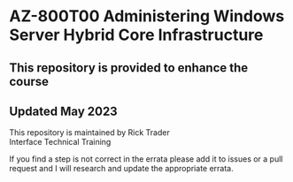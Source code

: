 # AZ-800T00 Administering Windows Server Hybrid Core Infrastructure<br>
## This repository is provided to enhance the course<br>
## Updated May 2023<br>

This repository is maintained by Rick Trader<br>
Interface Technical Training<br>

If you find a step is not correct in the errata please add it to issues or a pull request and I will research and update the appropriate errata.<br>
